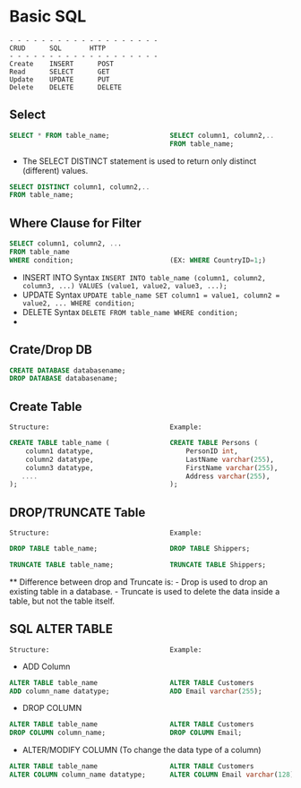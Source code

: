 # Basic SQL

```
- - - - - - - - - - - - - - - - - - - 
CRUD      SQL       HTTP
- - - - - - - - - - - - - - - - - - - 
Create    INSERT	  POST
Read	  SELECT	  GET
Update	  UPDATE	  PUT
Delete	  DELETE	  DELETE
```
## Select

```sql
SELECT * FROM table_name;               SELECT column1, column2,..
                                        FROM table_name;
```

* The SELECT DISTINCT statement is used to return only distinct (different) values.

```sql
SELECT DISTINCT column1, column2,..
FROM table_name;
```

## Where Clause for Filter
```sql
SELECT column1, column2, ...
FROM table_name
WHERE condition;                        (EX: WHERE CountryID=1;)
```

- INSERT INTO Syntax    ``` INSERT INTO table_name (column1, column2, column3, ...) VALUES (value1, value2, value3, ...); ```
- UPDATE Syntax         ``` UPDATE table_name SET column1 = value1, column2 = value2, ... WHERE condition; ```
- DELETE Syntax         ``` DELETE FROM table_name WHERE condition; ```
- 

## Crate/Drop DB

```sql
CREATE DATABASE databasename;
DROP DATABASE databasename;
```

## Create Table                     

```
Structure:                              Example:
```
```sql
CREATE TABLE table_name (               CREATE TABLE Persons (                  CREATE TABLE Persons (                   
    column1 datatype,                       PersonID int,                           PersonID int NOT NULL PRIMARY KEY,
    column2 datatype,                       LastName varchar(255),                  LastName varchar(255),
    column3 datatype,                       FirstName varchar(255),                 FirstName varchar(255),
   ....                                     Address varchar(255),                   Address varchar(255),
);                                      );                                      );
```


## DROP/TRUNCATE Table                     
```
Structure:                              Example:
```
```sql
DROP TABLE table_name;                  DROP TABLE Shippers;
```

```sql
TRUNCATE TABLE table_name;              TRUNCATE TABLE Shippers;
```

** Difference between drop and Truncate is: 
    - Drop is used to drop an existing table in a database.
    - Truncate is used to delete the data inside a table, but not the table itself.


## SQL ALTER TABLE

```
Structure:                              Example:
```
- ADD Column
```sql
ALTER TABLE table_name                  ALTER TABLE Customers
ADD column_name datatype;               ADD Email varchar(255);
```

- DROP COLUMN
```sql
ALTER TABLE table_name                  ALTER TABLE Customers
DROP COLUMN column_name;                DROP COLUMN Email;
```

- ALTER/MODIFY COLUMN (To change the data type of a column)
```sql
ALTER TABLE table_name                  ALTER TABLE Customers
ALTER COLUMN column_name datatype;      ALTER COLUMN Email varchar(128);;
```



